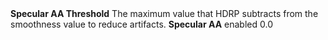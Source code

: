 <tr>
<td><strong>Specular AA Threshold</strong></td>
<td>The maximum value that HDRP subtracts from the smoothness value to reduce artifacts.</td>
<td><strong>Specular AA</strong> enabled</td>
<td>0.0</td>
</tr>
